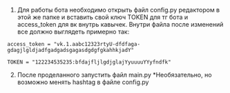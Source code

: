 1. Для работы бота необходимо открыть файл config.py редактором
   в этой же папке и вставить свой ключ TOKEN для тг бота и access_token для вк внутрь кавычек.
   Внутри файла после изменений все должно выглядеть примерно так:

`access_token = "vk.1.aabc12323rtyU-dfdfaga-gdagjlgldjadfgadgadsgagasdgdgfgkahhkjadY"`

 `TOKEN = "122234535235:bfdajfljlgdjglajYyuuuuYYyfndfk"`

2. После проделанного запустить файл main.py
   *Необязательно, но возможно менять hashtag в файле config.py
